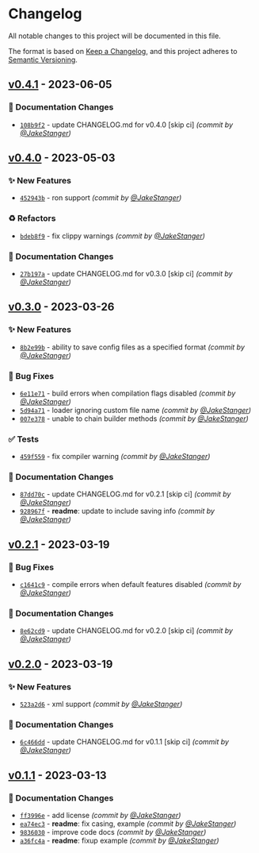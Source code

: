 # Changelog
All notable changes to this project will be documented in this file.

The format is based on [Keep a Changelog](https://keepachangelog.com/en/1.0.0/),
and this project adheres to [Semantic Versioning](https://semver.org/spec/v2.0.0.html).

## [v0.4.1] - 2023-06-05
### :memo: Documentation Changes
- [`108b9f2`](https://github.com/JakeStanger/universal-config-rs/commit/108b9f29484ea023add4964394cce3d485404f37) - update CHANGELOG.md for v0.4.0 [skip ci] *(commit by [@JakeStanger](https://github.com/JakeStanger))*


## [v0.4.0] - 2023-05-03
### :sparkles: New Features
- [`452943b`](https://github.com/JakeStanger/universal-config-rs/commit/452943bcf091751e48020a2c038396cada761c20) - ron support *(commit by [@JakeStanger](https://github.com/JakeStanger))*

### :recycle: Refactors
- [`bdeb8f9`](https://github.com/JakeStanger/universal-config-rs/commit/bdeb8f9f72c36e0d1d98f2e5af4579557326a387) - fix clippy warnings *(commit by [@JakeStanger](https://github.com/JakeStanger))*

### :memo: Documentation Changes
- [`27b197a`](https://github.com/JakeStanger/universal-config-rs/commit/27b197ac47d3ec8c4bc3fd97b0040e402ab66e4a) - update CHANGELOG.md for v0.3.0 [skip ci] *(commit by [@JakeStanger](https://github.com/JakeStanger))*


## [v0.3.0] - 2023-03-26
### :sparkles: New Features
- [`8b2e99b`](https://github.com/JakeStanger/universal-config-rs/commit/8b2e99b1a1ef80bc348bc39652b7443487df400e) - ability to save config files as a specified format *(commit by [@JakeStanger](https://github.com/JakeStanger))*

### :bug: Bug Fixes
- [`6e11e71`](https://github.com/JakeStanger/universal-config-rs/commit/6e11e712e0b74ab2d24327e9c07b6e28f17e54d3) - build errors when compilation flags disabled *(commit by [@JakeStanger](https://github.com/JakeStanger))*
- [`5d94a71`](https://github.com/JakeStanger/universal-config-rs/commit/5d94a7100c6e428f73dbdf19e14035a7a649e651) - loader ignoring custom file name *(commit by [@JakeStanger](https://github.com/JakeStanger))*
- [`007e378`](https://github.com/JakeStanger/universal-config-rs/commit/007e3781e5235f1f6cfb867e8c917f386e8b238e) - unable to chain builder methods *(commit by [@JakeStanger](https://github.com/JakeStanger))*

### :white_check_mark: Tests
- [`459f559`](https://github.com/JakeStanger/universal-config-rs/commit/459f5592b6445e8b121027f50f6de8f8def30e04) - fix compiler warning *(commit by [@JakeStanger](https://github.com/JakeStanger))*

### :memo: Documentation Changes
- [`87dd70c`](https://github.com/JakeStanger/universal-config-rs/commit/87dd70c1f06d6c964dc30fdaf943594382ce785e) - update CHANGELOG.md for v0.2.1 [skip ci] *(commit by [@JakeStanger](https://github.com/JakeStanger))*
- [`928967f`](https://github.com/JakeStanger/universal-config-rs/commit/928967f36ef714481b5dd76a8d9eca67a0cd4c5b) - **readme**: update to include saving info *(commit by [@JakeStanger](https://github.com/JakeStanger))*


## [v0.2.1] - 2023-03-19
### :bug: Bug Fixes
- [`c1641c9`](https://github.com/JakeStanger/universal-config-rs/commit/c1641c9513cd19c5be0c67c26409ae0e0d42f08b) - compile errors when default features disabled *(commit by [@JakeStanger](https://github.com/JakeStanger))*

### :memo: Documentation Changes
- [`8e62cd9`](https://github.com/JakeStanger/universal-config-rs/commit/8e62cd9c6c91fa75e8178317159e7d322f4abcad) - update CHANGELOG.md for v0.2.0 [skip ci] *(commit by [@JakeStanger](https://github.com/JakeStanger))*


## [v0.2.0] - 2023-03-19
### :sparkles: New Features
- [`523a2d6`](https://github.com/JakeStanger/universal-config-rs/commit/523a2d6746f18d1d9915ae05a683871338e1081b) - xml support *(commit by [@JakeStanger](https://github.com/JakeStanger))*

### :memo: Documentation Changes
- [`6c466dd`](https://github.com/JakeStanger/universal-config-rs/commit/6c466ddad3bf6fc21d8cebda19b31c993a64cfa4) - update CHANGELOG.md for v0.1.1 [skip ci] *(commit by [@JakeStanger](https://github.com/JakeStanger))*


## [v0.1.1] - 2023-03-13
### :memo: Documentation Changes
- [`ff3996e`](https://github.com/JakeStanger/universal-config-rs/commit/ff3996eb3d8b627b6b59494233066f23703c170a) - add license *(commit by [@JakeStanger](https://github.com/JakeStanger))*
- [`ea74ec3`](https://github.com/JakeStanger/universal-config-rs/commit/ea74ec33fc347483bd519d508a6f7f9a7b7b5394) - **readme**: fix casing, example *(commit by [@JakeStanger](https://github.com/JakeStanger))*
- [`9836030`](https://github.com/JakeStanger/universal-config-rs/commit/9836030cb2c0675b5b1d0f47dc65f7e9f2903ca6) - improve code docs *(commit by [@JakeStanger](https://github.com/JakeStanger))*
- [`a36fc4a`](https://github.com/JakeStanger/universal-config-rs/commit/a36fc4a42c791f3d208f8cc7618b4ac27b44d6eb) - **readme**: fixup example *(commit by [@JakeStanger](https://github.com/JakeStanger))*


[v0.1.1]: https://github.com/JakeStanger/universal-config-rs/compare/v0.1.0...v0.1.1
[v0.2.0]: https://github.com/JakeStanger/universal-config-rs/compare/v0.1.1...v0.2.0
[v0.2.1]: https://github.com/JakeStanger/universal-config-rs/compare/v0.2.0...v0.2.1
[v0.3.0]: https://github.com/JakeStanger/universal-config-rs/compare/v0.2.1...v0.3.0
[v0.4.0]: https://github.com/JakeStanger/universal-config-rs/compare/v0.3.0...v0.4.0
[v0.4.1]: https://github.com/JakeStanger/universal-config-rs/compare/v0.4.0...v0.4.1